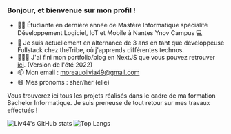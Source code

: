 ### Bonjour, et bienvenue sur mon profil !

- 🧑‍🎓 Étudiante en dernière année de Mastère Informatique spécialité Développement Logiciel, IoT et Mobile à Nantes Ynov Campus 💻
- 🎉 Je suis actuellement en alternance de 3 ans en tant que développeuse Fullstack chez theTribe, où j'apprends différentes technos.
- 🧑🏼‍💻 J'ai fini mon portfolio/blog en NextJS que vous pouvez retrouver [ici](https://olivia-moreau.vercel.app/). (Version de l'été 2022)
- 📫 Mon email : moreauolivia49@gmail.com
- 😄 Mes pronoms : sher/her (elle)

Vous trouverez ici tous les projets réalisés dans le cadre de ma formation Bachelor Informatique. Je suis preneuse de tout retour sur mes travaux effectués !

![Liv44's GitHub stats](https://github-readme-stats.vercel.app/api?username=liv44&show_icons=true&theme=react)
![Top Langs](https://github-readme-stats.vercel.app/api/top-langs/?username=liv44&layout=compact&theme=react)
